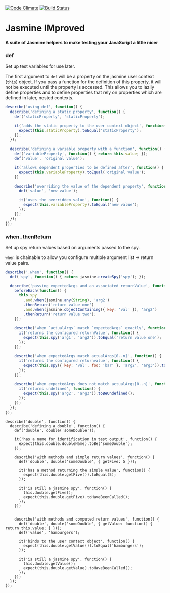 [![Code Climate](https://codeclimate.com/github/j-clark/jim.js/badges/gpa.svg)](https://codeclimate.com/github/j-clark/jim.js) [![Build Status](https://travis-ci.org/j-clark/jim.js.svg?branch=master)](https://travis-ci.org/j-clark/jim.js)

# Jasmine IMproved
**A suite of Jasmine helpers to make testing your JavaScript a little nicer**

### def
Set up test variables for use later.

The first argument to `def` will be a property on the jasmine user context (`this`) object. If you pass a function for the definition of this property, it will not be executed until the property is accessed. This allows you to lazily define properties and to define properties that rely on properties which are defined in later, nested contexts.

```javascript
describe('using def', function() {
  describe('defining a static property', function() {
    def('staticProperty', 'staticProperty');

    it('adds the static property to the user context object', function() {
      expect(this.staticProperty).toEqual('staticProperty');
    });
  });

  describe('defining a variable property with a function', function() {
    def('variableProperty', function() { return this.value; });
    def('value', 'original value');

    it('allows dependent properties to be defined after', function() {
      expect(this.variableProperty).toEqual('original value');
    })

    describe('overriding the value of the dependent property', function() {
      def('value', 'new value');

      it('uses the overridden value', function() {
        expect(this.variableProperty).toEqual('new value');
      });
    });
  });
});
```

### when..thenReturn
Set up spy return values based on arguments passed to the spy.

`when` is chainable to allow you configure multiple argument list -> return value pairs.

```javascript
describe('.when', function() {
  def('spy', function() { return jasmine.createSpy('spy'); });

  describe('passing expectedArgs and an associated returnValue', function() {
    beforeEach(function() {
      this.spy
        .and.when(jasmine.any(String), 'arg2')
        .thenReturn('return value one')
        .and.when(jasmine.objectContaining({ key: 'val' }), 'arg2')
        .thenReturn('return value two');
    });

    describe('when `actualArgs` match `expectedArgs` exactly', function() {
      it('returns the configured returnValue', function() {
        expect(this.spy('arg1', 'arg2')).toEqual('return value one');
      });
    });

    describe('when expectedArgs match actualArgs[0..n]', function() {
      it('returns the configured returnvalue', function() {
        expect(this.spy({ key: 'val', foo: 'bar' }, 'arg2', 'arg3')).toEqual('return value two');
      });
    });

    describe('when expectedArgs does not match actualArgs[0..n]', function() {
      it('returns undefined', function() {
        expect(this.spy('arg2', 'arg3')).toBeUndefined();
      });
    });
  });
});
```

```
describe('double', function() {
  describe('defining a double', function() {
    def('double', double('someDouble'));

    it('has a name for identification in test output', function() {
      expect(this.double.doubleName).toBe('someDouble');
    });

    describe('with methods and simple return values', function() {
      def('double', double('someDouble', { getFive: 5 }));

      it('has a method returning the simple value', function() {
        expect(this.double.getFive()).toEqual(5);
      });

      it('is still a jasmine spy', function() {
        this.double.getFive();
        expect(this.double.getFive).toHaveBeenCalled();
      });
    });


    describe('with methods and computed return values', function() {
      def('double', double('someDouble', { getValue: function() { return this.value; } }));
      def('value', 'hamburgers');

      it('binds to the user context object', function() {
        expect(this.double.getValue()).toEqual('hamburgers');
      });

      it('is still a jasmine spy', function() {
        this.double.getValue();
        expect(this.double.getValue).toHaveBeenCalled();
      });
    });
  });
});
```
